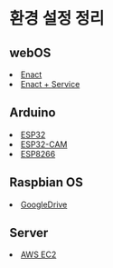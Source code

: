 # 환경 설정 정리
## webOS
<li><a href="https://github.com/webOS-KOSS/main-setting/blob/main/webOS/Enact.md">Enact</a></li>
<li><a href="https://github.com/webOS-KOSS/main-setting/blob/main/webOS/EnactService.md">Enact + Service</a></li>

## Arduino
<li><a href="https://github.com/webOS-KOSS/main-setting/blob/main/Arduino/ESP32.md">ESP32</a></li>
<li><a href="https://github.com/webOS-KOSS/main-setting/blob/main/Arduino/ESP32-CAM.md">ESP32-CAM</a></li>
<li><a href="https://github.com/webOS-KOSS/main-setting/blob/main/Arduino/ESP8266.md">ESP8266</a></li>

## Raspbian OS
<li><a href="https://github.com/webOS-KOSS/main-setting/blob/main/Raspbian/GoogleDrive.md">GoogleDrive</a></li>

## Server
<li><a href="https://github.com/webOS-KOSS/main-setting/blob/main/Server/EC2.md">AWS EC2</a></li>
